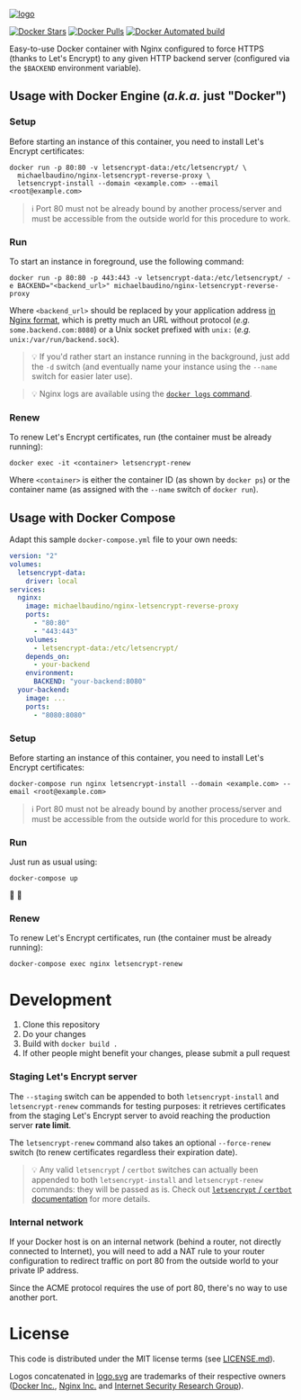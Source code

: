 [![logo](https://rawgit.com/michaelbaudino/nginx-letsencrypt-reverse-proxy/master/logo.svg)](https://github.com/michaelbaudino/nginx-letsencrypt-reverse-proxy)

[![Docker Stars](https://img.shields.io/docker/stars/michaelbaudino/nginx-letsencrypt-reverse-proxy.svg?style=flat-square)](https://hub.docker.com/r/michaelbaudino/nginx-letsencrypt-reverse-proxy/)
[![Docker Pulls](https://img.shields.io/docker/pulls/michaelbaudino/nginx-letsencrypt-reverse-proxy.svg?style=flat-square)](https://hub.docker.com/r/michaelbaudino/nginx-letsencrypt-reverse-proxy/)
[![Docker Automated build](https://img.shields.io/docker/automated/michaelbaudino/nginx-letsencrypt-reverse-proxy.svg?style=flat-square)](https://hub.docker.com/r/michaelbaudino/nginx-letsencrypt-reverse-proxy/)

Easy-to-use Docker container with Nginx configured to force HTTPS (thanks to Let's Encrypt) to any given HTTP backend server (configured via the `$BACKEND` environment variable).

## Usage with Docker Engine (_a.k.a._ just "Docker")

### Setup

Before starting an instance of this container, you need to install Let's Encrypt certificates:
```
docker run -p 80:80 -v letsencrypt-data:/etc/letsencrypt/ \
  michaelbaudino/nginx-letsencrypt-reverse-proxy \
  letsencrypt-install --domain <example.com> --email <root@example.com>
```

> :information_source: Port 80 must not be already bound by another process/server and must be accessible from the outside world for this procedure to work.

### Run

To start an instance in foreground, use the following command:
```
docker run -p 80:80 -p 443:443 -v letsencrypt-data:/etc/letsencrypt/ -e BACKEND="<backend_url>" michaelbaudino/nginx-letsencrypt-reverse-proxy
```

Where `<backend_url>` should be replaced by your application address [in Nginx format](https://nginx.org/en/docs/http/ngx_http_upstream_module.html#server), which is pretty much an URL without protocol (_e.g._ `some.backend.com:8080`) or a Unix socket prefixed with `unix:` (_e.g._ `unix:/var/run/backend.sock`).

> :bulb: If you'd rather start an instance running in the background, just add the `-d` switch (and eventually name your instance using the `--name` switch for easier later use).

> :bulb: Nginx logs are available using the [`docker logs` command](https://docs.docker.com/engine/reference/commandline/logs/).

### Renew

To renew Let's Encrypt certificates, run (the container must be already running):
```
docker exec -it <container> letsencrypt-renew
```

Where `<container>` is either the container ID (as shown by `docker ps`) or the container name (as assigned with the `--name` switch of `docker run`).

## Usage with Docker Compose

Adapt this sample `docker-compose.yml` file to your own needs:
```yaml
version: "2"
volumes:
  letsencrypt-data:
    driver: local
services:
  nginx:
    image: michaelbaudino/nginx-letsencrypt-reverse-proxy
    ports:
      - "80:80"
      - "443:443"
    volumes:
      - letsencrypt-data:/etc/letsencrypt/
    depends_on:
      - your-backend
    environment:
      BACKEND: "your-backend:8080"
  your-backend:
    image: ...
    ports:
      - "8080:8080"
```

### Setup

Before starting an instance of this container, you need to install Let's Encrypt certificates:
```
docker-compose run nginx letsencrypt-install --domain <example.com> --email <root@example.com>
```

> :information_source: Port 80 must not be already bound by another process/server and must be accessible from the outside world for this procedure to work.

### Run

Just run as usual using:
```
docker-compose up
```

:whale: :tada:

### Renew

To renew Let's Encrypt certificates, run (the container must be already running):
```
docker-compose exec nginx letsencrypt-renew
```

# Development

1. Clone this repository
2. Do your changes
3. Build with `docker build .`
4. If other people might benefit your changes, please submit a pull request

### Staging Let's Encrypt server

The `--staging` switch can be appended to both `letsencrypt-install` and `letsencrypt-renew` commands for testing purposes: it retrieves certificates from the staging Let's Encrypt server to avoid reaching the production server **rate limit**.

The `letsencrypt-renew` command also takes an optional `--force-renew` switch (to renew certificates regardless their expiration date).

> :bulb: Any valid `letsencrypt` / `certbot` switches can actually been appended to both `letsencrypt-install` and `letsencrypt-renew` commands: they will be passed as is. Check out [`letsencrypt` / `certbot` documentation](https://certbot.eff.org/docs/using.html) for more details.

### Internal network

If your Docker host is on an internal network (behind a router, not directly connected to Internet), you will need to add a NAT rule to your router configuration to redirect traffic on port 80 from the outside world to your private IP address.

Since the ACME protocol requires the use of port 80, there's no way to use another port.

# License

This code is distributed under the MIT license terms (see [LICENSE.md](https://github.com/michaelbaudino/nginx-letsencrypt-reverse-proxy/blob/master/LICENSE.md)).

Logos concatenated in [logo.svg](https://github.com/michaelbaudino/nginx-letsencrypt-reverse-proxy/blob/master/logo.svg) are trademarks of their respective owners ([Docker Inc.](https://www.docker.com/company), [Nginx Inc.](https://www.nginx.com/company/) and [Internet Security Research Group](https://letsencrypt.org/)).
